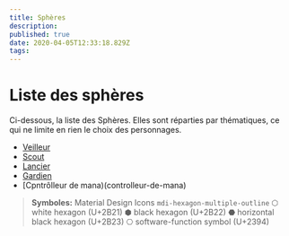 ```yaml
---
title: Sphères
description: 
published: true
date: 2020-04-05T12:33:18.829Z
tags: 
---
```


# Liste des sphères

Ci-dessous, la liste des Sphères. 
Elles sont réparties par thématiques, ce qui ne limite en rien le choix des personnages. 

- [Veilleur](veilleur)
- [Scout](scout)
- [Lancier](lancier)
- [Gardien](gardien)
- [Cpntrôlleur de mana)(controlleur-de-mana)

> **Symboles:**
<i class="mdi mdi-hexagon-multiple-outline"></i>  Material Design Icons `mdi-hexagon-multiple-outline`
⬡ white hexagon (U+2B21)
⬢ black hexagon (U+2B22)
⬣ horizontal black hexagon (U+2B23)
⎔ software-function symbol (U+2394)
